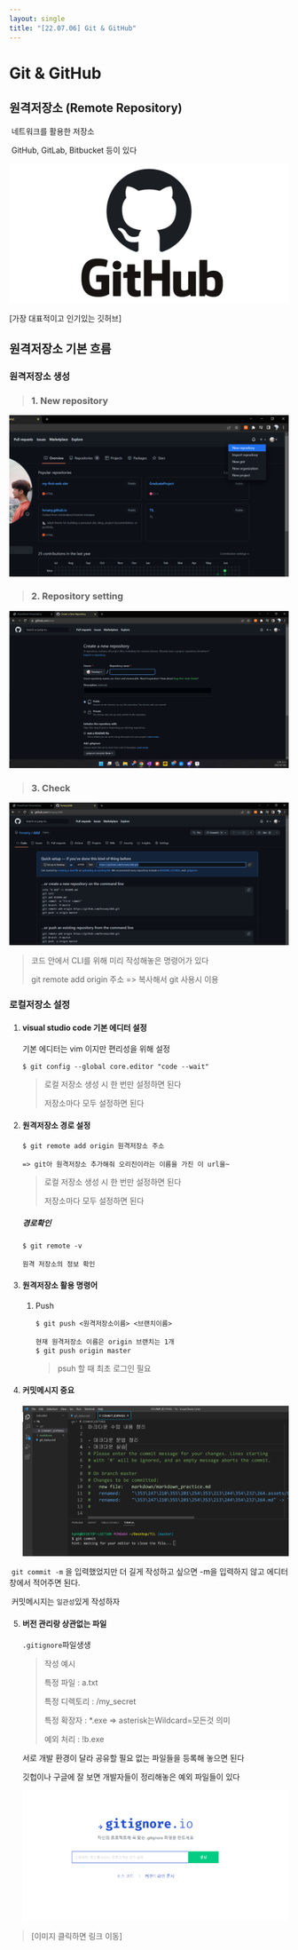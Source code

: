 ```yaml
---
layout: single
title: "[22.07.06] Git & GitHub"
---
```


# Git & GitHub





## 원격저장소 (Remote Repository)

​	네트워크를 활용한 저장소

​	GitHub, GitLab, Bitbucket 등이 있다

![image]([22.07.06]_git_and_github.assets/image.png)

[가장 대표적이고 인기있는 깃허브]







## 원격저장소 기본 흐름

### 	원격저장소 생성

> ### 1. New repository

![image-20220706170740364]([22.07.06]_git_and_github.assets/image-20220706170740364.png)



> ### 2. Repository setting

![image-20220706171114335]([22.07.06]_git_and_github.assets/image-20220706171114335.png)



> ### 3. Check

![image-20220706171305606]([22.07.06]_git_and_github.assets/image-20220706171305606.png)



> 코드 안에서 CLI를 위해 미리 작성해놓은 명령어가 있다
>
>  git remote add origin 주소    => 복사해서 git 사용시 이용





### 로컬저장소  설정

1. #### visual studio code 기본 에디터 설정

   기본 에디터는 vim 이지만 편리성을 위해 설정

   ```visual basic
   $ git config --global core.editor "code --wait"
   ```

   > 로컬 저장소 생성 시 한 번만 설정하면 된다
   >
   > 저장소마다 모두 설정하면 된다

   

2. #### 원격저장소 경로 설정

   ```visual basic
   $ git remote add origin 원격저장소 주소
   
   => git아 원격저장소 추가해줘 오리진이라는 이름을 가진 이 url을~
   ```

   > 로컬 저장소 생성 시 한 번만 설정하면 된다
   >
   > 저장소마다 모두 설정하면 된다

   

   ##### 경로확인

   ```visual basic
   $ git remote -v
   
   원격 저장소의 정보 확인 
   ```

   

   

3. #### 원격저장소 활용 명령어

   1. Push

      ```visual basic
      $ git push <원격저장소이름> <브랜치이름>
         
      현재 원격저장소 이름은 origin 브랜치는 1개
      $ git push origin master
      ```
      
      > psuh 할 때 최초 로그인 필요
      
      
   
4. #### 커밋메시지 중요

   ![image-20220707084757828]([22.07.06]_git_and_github.assets/image-20220707084757828.png)

​		`git commit -m` 을 입력했었지만 더 길게 작성하고 싶으면 -m을 입력하지 않고 에디터 창에서 적어주면 된다.

​		커밋메시지는 `일관성`있게 작성하자



5. #### 버전 관리랑 상관없는 파일

   `.gitignore`파일생생 

   > 작성 예시
   >
   > 특정 파일 : a.txt
   >
   > 특정 디렉토리 : /my_secret
   >
   > 특정 확장자 : *.exe                   => asterisk는Wildcard=모든것 의미
   >
   > 예외 처리 : !b.exe

   서로 개발 환경이 달라 공유할 필요 없는 파일들을 등록해 놓으면 된다

   깃헙이나 구글에 잘 보면 개발자들이 정리해놓은 예외 파일들이 있다

   

   [![image-20220707090143710]([22.07.06]_git_and_github.assets/image-20220707090143710.png)](https://www.toptal.com/developers/gitignore/)

> [이미지 클릭하면 링크 이동]

